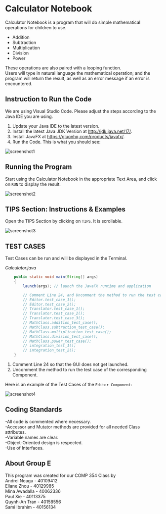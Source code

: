 # Calculator Notebook 

Calculator Notebook is a program that will do simple mathematical operations for children to use. 
- Addition
- Subtraction
- Multiplication
- Division
- Power

These operations are also paired with a looping function. <br>
Users will type in natural language the mathematical operation; and the program will return the result, as well as an error message if an error is encountered.

## Instruction to Run the Code
We are using Visual Studio Code. Please adjust the steps according to the Java IDE you are using.

1. Update your Java IDE to the latest version.
2. Install the latest Java JDK Version at http://jdk.java.net/17/.
3. Install JavaFX at https://gluonhq.com/products/javafx/.
4. Run the Code. 
This is what you should see:

![screenshot1](https://cdn.discordapp.com/attachments/908411856207622234/917247744907812864/unknown.png "GUI Launch")

## Running the Program
Start using the Calculator Notebook in the appropriate Text Area, and click on `RUN` to display the result. <br>

![screenshot2](https://i.gyazo.com/2b8074e502eb0e5cd66fa23a3a9bc36d.png "GUI Use")

## TIPS Section: Instructions & Examples
Open the TIPS Section by clicking on `TIPS`. It is scrollable.

![screenshot3](https://cdn.discordapp.com/attachments/908411856207622234/917248392797749308/unknown.png "TIPS Open")


## TEST CASES
Test Cases can be run and will be displayed in the Terminal.

*Calculator.java*
```java
	public static void main(String[] args)
	{
        launch(args); // launch the JavaFX runtime and application

		// Comment Line 24, and Uncomment the method to run the test case of the corresponding Component.
		// Editor.test_case_1();
		// Editor.test_case_2();
		// Translator.test_case_1();
		// Translator.test_case_2();
		// Translator.test_case_3();
		// MathClass.addition_test_case();
		// MathClass.subtraction_test_case();
		// MathClass.multiplication_test_case();
		// MathClass.division_test_case();
		// MathClass.power_test_case();
		// integration_test_1();
		// integration_test_2();
	}
  ```

1. Comment Line 24 so that the GUI does not get launched.
2. Uncomment the method to run the test case of the corresponding Component.

Here is an example of the Test Cases of the `Editor Component`:

![screenshot4](https://i.gyazo.com/f144ea75c877254d7b9177cf4e03e061.png "EDITOR Test Cases Result")

## Coding Standards
-All code is commented where necessary.<br>
-Accessor and Mutator methods are provided for all needed Class attributes.<br>
-Variable names are clear.<br>
-Object-Oriented design is respected.<br>
-Use of Interfaces.<br>

## About Group E
This program was created for our COMP 354 Class by <br>
Andrei Neagu - 40109412 <br>
Ellane Zhou - 40129985 <br>
Mina Awadalla - 40062336 <br>
Paul Xie - 40113375 <br>
Quynh-An Tran - 40158556 <br>
Sami Ibrahim - 40156134
